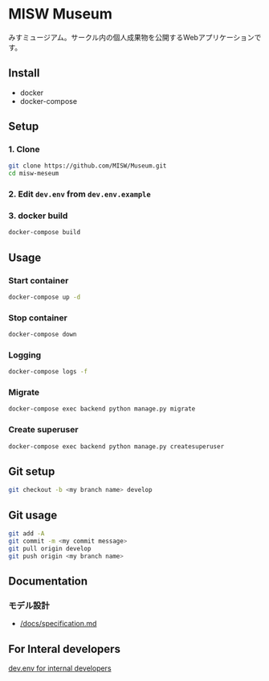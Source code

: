 # MISW Museum

みすミュージアム。サークル内の個人成果物を公開するWebアプリケーションです。

## Install

- docker
- docker-compose

## Setup

### 1. Clone

```bash
git clone https://github.com/MISW/Museum.git
cd misw-meseum
```

### 2. Edit `dev.env` from `dev.env.example`

### 3. docker build

```bash
docker-compose build
```

## Usage

### Start container

```bash
docker-compose up -d
```

### Stop container

```bash
docker-compose down
```

### Logging

```bash
docker-compose logs -f
```

### Migrate

```bash
docker-compose exec backend python manage.py migrate
```

### Create superuser

```bash
docker-compose exec backend python manage.py createsuperuser
```

## Git setup

```bash
git checkout -b <my branch name> develop
```

## Git usage

```bash
git add -A
git commit -m <my commit message>
git pull origin develop
git push origin <my branch name>
```

## Documentation

### モデル設計

- [/docs/specification.md](./docs/specification.md)


## For Interal developers

[dev.env for internal developers](https://misw.kibe.la/notes/4248)
